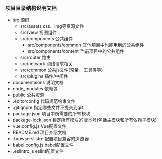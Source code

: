 ### 项目目录结构说明文档
- src 源码
  - src/assets css、img等资源文件
  - src/view 视图组件
  - src/components 公共组件
    - src/components/common 其他项目中也能用到的公共组件
    - src/components/content 当前项目中的公共组件
  - src/router 路由
  - src/network 网络请求相关
  - src/common 公共js文件(常量，工具类等)
  - src/plugins 插件/中间件
- documentaions 说明文档
- node_modules 依赖包
- public 公共资源
- .editorconfig 代码规范约束文件
- .gitignore 指定哪些文件不提交到git
- package.json 项目中所需要的所有模块
- package-lock.json 锁定所有模块的版本号(包括主模块和所有依赖子模块)
- vue.config.js Vue配置文件
- README.md 项目介绍文档
- .browserslistrc 配置项目兼容的浏览器
- babel.config.js babel配置文件
- .eslintrc.js eslint配置文件
